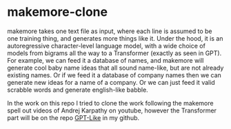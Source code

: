 # makemore-clone
makemore takes one text file as input, where each line is assumed to be one training thing, and generates more things like it. Under the hood, it is an autoregressive character-level language model, with a wide choice of models from bigrams all the way to a Transformer (exactly as seen in GPT). For example, we can feed it a database of names, and makemore will generate cool baby name ideas that all sound name-like, but are not already existing names. Or if we feed it a database of company names then we can generate new ideas for a name of a company. Or we can just feed it valid scrabble words and generate english-like babble.

In the work on this repo I tried to clone the work following the makemore spell out videos of Andrej Karpathy on youtube, however the Transformer part will be on the repo [GPT-Like](https://github.com/mehdiz5/GPT-Like) in my github.
